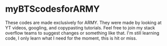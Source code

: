 # myBTScodesforARMY
These codes are made exclusively for ARMY.
They were made by looking at YT videos, googling, and copypasting tutorials.
Feel free to join my stack overflow teams to suggest changes or something like that.
I'm still learning code, I only learn what I need for the moment, this is hit or miss.
